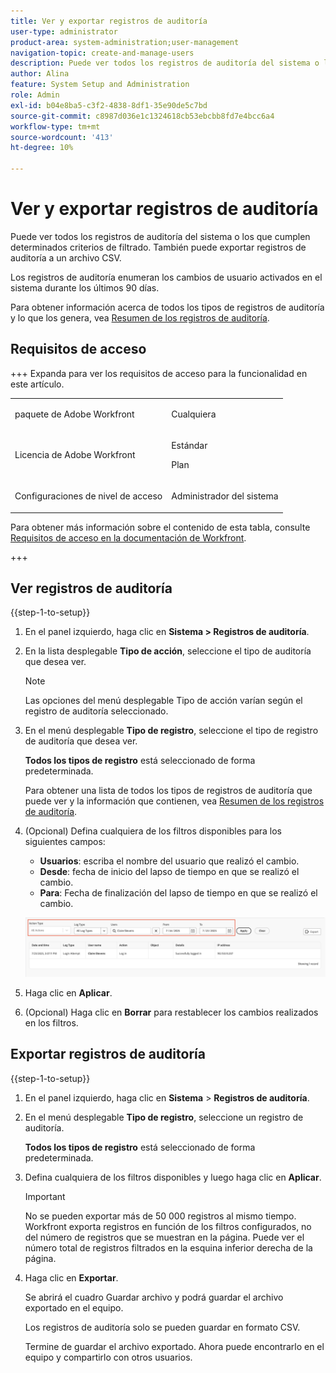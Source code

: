 ```yaml
---
title: Ver y exportar registros de auditoría
user-type: administrator
product-area: system-administration;user-management
navigation-topic: create-and-manage-users
description: Puede ver todos los registros de auditoría del sistema o los que cumplen determinados criterios de filtrado. También puede exportar registros de auditoría. Los registros de auditoría enumeran los cambios de usuario activados en el sistema durante los últimos 90 días.
author: Alina
feature: System Setup and Administration
role: Admin
exl-id: b04e8ba5-c3f2-4838-8df1-35e90de5c7bd
source-git-commit: c8987d036e1c1324618cb53ebcbb8fd7e4bcc6a4
workflow-type: tm+mt
source-wordcount: '413'
ht-degree: 10%

---
```


# Ver y exportar registros de auditoría

<!--Audited: 08/2025-->

<!--
**DON'T DELETE, DRAFT OR HIDE THIS ARTICLE. IT IS LINKED TO THE PRODUCT, THROUGH THE CONTEXT SENSITIVE HELP LINKS. **
-->

Puede ver todos los registros de auditoría del sistema o los que cumplen determinados criterios de filtrado. También puede exportar registros de auditoría a un archivo CSV.

Los registros de auditoría enumeran los cambios de usuario activados en el sistema durante los últimos 90 días.

Para obtener información acerca de todos los tipos de registros de auditoría y lo que los genera, vea [Resumen de los registros de auditoría](../../../administration-and-setup/add-users/create-and-manage-users/audit-logs.md).

## Requisitos de acceso

+++ Expanda para ver los requisitos de acceso para la funcionalidad en este artículo.


<table style="table-layout:auto"> 
 <col> 
 <col> 
 <tbody> 
  <tr> 
   <td role="rowheader">paquete de Adobe Workfront</td> 
   <td><p>Cualquiera</p></td> 
  </tr> 
  <tr> 
  <tr> 
   <td role="rowheader">Licencia de Adobe Workfront</td> 
   <td><p>Estándar</p>
       <p>Plan</p></td>
  </tr> 
  </tr> 
  <tr> 
   <td role="rowheader">Configuraciones de nivel de acceso</td> 
   <td><p>Administrador del sistema</p></td>
  </tr> 
 </tbody> 
</table>

Para obtener más información sobre el contenido de esta tabla, consulte [Requisitos de acceso en la documentación de Workfront](/help/quicksilver/administration-and-setup/add-users/access-levels-and-object-permissions/access-level-requirements-in-documentation.md).

+++

<!--Old: 

<table style="table-layout:auto"> 
 <col> 
 <col> 
 <tbody> 
  <tr> 
   <td role="rowheader">Adobe Workfront package</td> 
   <td><p>Any</p></td> 
  </tr> 
  <tr> 
  <tr> 
   <td role="rowheader">Adobe Workfront license</td> 
   <td><p>Standard</p>
       <p>Plan</p></td>
  </tr> 
  </tr> 
  <tr> 
   <td role="rowheader">Access level configurations</td> 
   <td><p>System Administrator</p></td>
  </tr> 
 </tbody> 
</table>-->

## Ver registros de auditoría

{{step-1-to-setup}}

1. En el panel izquierdo, haga clic en **Sistema > Registros de auditoría**.
1. En la lista desplegable **Tipo de acción**, seleccione el tipo de auditoría que desea ver.

   >[!NOTE]
   >
   >Las opciones del menú desplegable Tipo de acción varían según el registro de auditoría seleccionado.

1. En el menú desplegable **Tipo de registro**, seleccione el tipo de registro de auditoría que desea ver.

   **Todos los tipos de registro** está seleccionado de forma predeterminada.

   Para obtener una lista de todos los tipos de registros de auditoría que puede ver y la información que contienen, vea [Resumen de los registros de auditoría](../../../administration-and-setup/add-users/create-and-manage-users/audit-logs.md).

1. (Opcional) Defina cualquiera de los filtros disponibles para los siguientes campos:

   * **Usuarios**: escriba el nombre del usuario que realizó el cambio.
   * **Desde**: fecha de inicio del lapso de tiempo en que se realizó el cambio.
   * **Para**: Fecha de finalización del lapso de tiempo en que se realizó el cambio.

   ![Registros de auditoría](assets/audit-logs.png)

1. Haga clic en **Aplicar**.
1. (Opcional) Haga clic en **Borrar** para restablecer los cambios realizados en los filtros.

## Exportar registros de auditoría

{{step-1-to-setup}}

1. En el panel izquierdo, haga clic en **Sistema** > **Registros de auditoría**.

1. En el menú desplegable **Tipo de registro**, seleccione un registro de auditoría.

   **Todos los tipos de registro** está seleccionado de forma predeterminada.

1. Defina cualquiera de los filtros disponibles y luego haga clic en **Aplicar**.

   >[!IMPORTANT]
   >
   >No se pueden exportar más de 50 000 registros al mismo tiempo. Workfront exporta registros en función de los filtros configurados, no del número de registros que se muestran en la página. Puede ver el número total de registros filtrados en la esquina inferior derecha de la página.

1. Haga clic en **Exportar**.

   Se abrirá el cuadro Guardar archivo y podrá guardar el archivo exportado en el equipo.

   Los registros de auditoría solo se pueden guardar en formato CSV.

   Termine de guardar el archivo exportado. Ahora puede encontrarlo en el equipo y compartirlo con otros usuarios.

